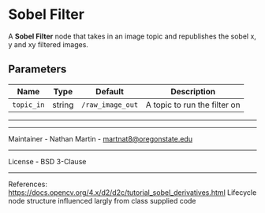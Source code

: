 # Sobel Filter

A **Sobel Filter** node that takes in an image topic and republishes the sobel x, y and xy filtered images.

## Parameters

| Name              | Type    | Default             | Description                                        |
|-------------------|---------|---------------------|----------------------------------------------------|
| `topic_in`        | string  | `/raw_image_out`    | A topic to run the filter on                       |

_____________________________________________________________________________________
_____________________________________________________________________________________
Maintainer - Nathan Martin - martnat8@oregonstate.edu
_____________________________________________________________________________________
License - BSD 3-Clause
_____________________________________________________________________________________
References:
https://docs.opencv.org/4.x/d2/d2c/tutorial_sobel_derivatives.html
Lifecycle node structure influenced largly from class supplied code